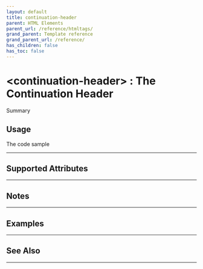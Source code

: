 ```yaml
---
layout: default
title: continuation-header
parent: HTML Elements
parent_url: /reference/htmltags/
grand_parent: Template reference
grand_parent_url: /reference/
has_children: false
has_toc: false
---
```


# &lt;continuation-header&gt; : The Continuation Header

Summary

## Usage

 The code sample

---

## Supported Attributes


---

## Notes


---

## Examples


---


## See Also


---

